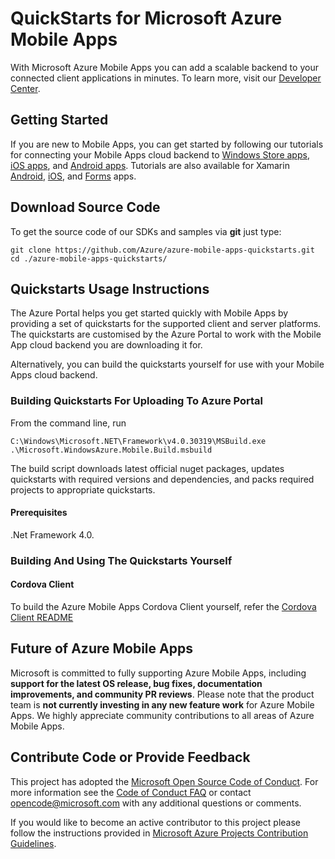 ﻿# QuickStarts for Microsoft Azure Mobile Apps
 
With Microsoft Azure Mobile Apps you can add a scalable backend to your connected client applications in minutes.
To learn more, visit our [Developer Center](http://azure.microsoft.com/en-us/develop/mobile/).

## Getting Started

If you are new to Mobile Apps, you can get started by following our tutorials for connecting your Mobile
Apps cloud backend to [Windows Store apps](https://azure.microsoft.com/en-us/documentation/articles/app-service-mobile-windows-store-dotnet-get-started/),
[iOS apps](https://azure.microsoft.com/en-us/documentation/articles/app-service-mobile-ios-get-started/),
and [Android apps](https://azure.microsoft.com/en-us/documentation/articles/app-service-mobile-android-get-started/).  Tutorials are also available for Xamarin 
[Android](https://azure.microsoft.com/en-us/documentation/articles/app-service-mobile-xamarin-android-get-started/), 
[iOS](https://azure.microsoft.com/en-us/documentation/articles/app-service-mobile-xamarin-ios-get-started/), and 
[Forms](https://azure.microsoft.com/en-us/documentation/articles/app-service-mobile-xamarin-forms-get-started/) apps.

## Download Source Code

To get the source code of our SDKs and samples via **git** just type:

    git clone https://github.com/Azure/azure-mobile-apps-quickstarts.git
    cd ./azure-mobile-apps-quickstarts/
 
## Quickstarts Usage Instructions

The Azure Portal helps you get started quickly with Mobile Apps by providing a set of quickstarts for the supported client and server platforms. The quickstarts are customised by the Azure Portal to work with the Mobile App cloud backend you are downloading it for.

Alternatively, you can build the quickstarts yourself for use with your Mobile Apps cloud backend.

### Building Quickstarts For Uploading To Azure Portal

From the command line, run 

    C:\Windows\Microsoft.NET\Framework\v4.0.30319\MSBuild.exe .\Microsoft.WindowsAzure.Mobile.Build.msbuild

The build script downloads latest official nuget packages, updates quickstarts with required versions and dependencies, and packs required projects to appropriate quickstarts.

#### Prerequisites

.Net Framework 4.0.

### Building And Using The Quickstarts Yourself

#### Cordova Client

To build the Azure Mobile Apps Cordova Client yourself, refer the [Cordova Client README](./client/cordova/README.md)

## Future of Azure Mobile Apps
 
Microsoft is committed to fully supporting Azure Mobile Apps, including **support for the latest OS release, bug fixes, documentation improvements, and community PR reviews**. Please note that the product team is **not currently investing in any new feature work** for Azure Mobile Apps. We highly appreciate community contributions to all areas of Azure Mobile Apps. 

## Contribute Code or Provide Feedback

This project has adopted the [Microsoft Open Source Code of Conduct](https://opensource.microsoft.com/codeofconduct/). For more information see the [Code of Conduct FAQ](https://opensource.microsoft.com/codeofconduct/faq/) or contact [opencode@microsoft.com](mailto:opencode@microsoft.com) with any additional questions or comments.

If you would like to become an active contributor to this project please follow the instructions provided in [Microsoft Azure Projects Contribution Guidelines](http://azure.github.com/guidelines.html).
